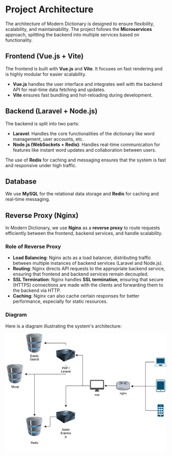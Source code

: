 # Project Architecture

The architecture of Modern Dictionary is designed to ensure flexibility, scalability, and maintainability. The project follows the **Microservices** approach, splitting the backend into multiple services based on functionality.

## Frontend (Vue.js + Vite)
The frontend is built with **Vue.js** and **Vite**. It focuses on fast rendering and is highly modular for easier scalability.

- **Vue.js** handles the user interface and integrates well with the backend API for real-time data fetching and updates.
- **Vite** ensures fast bundling and hot-reloading during development.

## Backend (Laravel + Node.js)
The backend is split into two parts:
- **Laravel**: Handles the core functionalities of the dictionary like word management, user accounts, etc.
- **Node.js (WebSockets + Redis)**: Handles real-time communication for features like instant word updates and collaboration between users.

The use of **Redis** for caching and messaging ensures that the system is fast and responsive under high traffic.

## Database
We use **MySQL** for the relational data storage and **Redis** for caching and real-time messaging.

## Reverse Proxy (Nginx)
In Modern Dictionary, we use **Nginx** as a **reverse proxy** to route requests efficiently between the frontend, backend services, and handle scalability.

### Role of Reverse Proxy
- **Load Balancing**: Nginx acts as a load balancer, distributing traffic between multiple instances of backend services (Laravel and Node.js).
- **Routing**: Nginx directs API requests to the appropriate backend service, ensuring that frontend and backend services remain decoupled.
- **SSL Termination**: Nginx handles **SSL termination**, ensuring that secure (HTTPS) connections are made with the clients and forwarding them to the backend via HTTP.
- **Caching**: Nginx can also cache certain responses for better performance, especially for static resources.

### Diagram
Here is a diagram illustrating the system's architecture:

![Architecture Diagram](../modern_dictionary_architecture.png)
